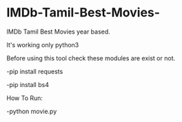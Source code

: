 # IMDb-Tamil-Best-Movies-
IMDb Tamil Best Movies year based.

It's working only python3

Before using this tool check these modules are exist or not.

  -pip install requests
  
  -pip install bs4

How To Run:

  -python movie.py
